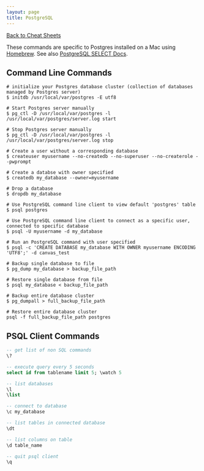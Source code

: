 ```yaml
---
layout: page
title: PostgreSQL
---
```

[Back to Cheat Sheets](/resources/cheat-sheets/)

These commands are specific to Postgres installed on a Mac using
[Homebrew](http://brew.sh/). See also [PostgreSQL SELECT Docs].

[PostgreSQL SELECT Docs]: http://www.postgresql.org/docs/9.1/static/sql-select.html
## Command Line Commands

``` shell
# initialize your Postgres database cluster (collection of databases managed by Postgres server)
$ initdb /usr/local/var/postgres -E utf8

# Start Postgres server manually
$ pg_ctl -D /usr/local/var/postgres -l /usr/local/var/postgres/server.log start

# Stop Postgres server manually
$ pg_ctl -D /usr/local/var/postgres -l /usr/local/var/postgres/server.log stop

# Create a user without a corresponding database
$ createuser myusername --no-createdb --no-superuser --no-createrole --pwprompt

# Create a databse with owner specified
$ createdb my_database --owner=myusername

# Drop a database
$ dropdb my_database

# Use PostgreSQL command line client to view default 'postgres' table
$ psql postgres

# Use PostgreSQL command line client to connect as a specific user, connected to specific database
$ psql -U myusername -d my_database

# Run an PostgreSQL command with user specified
$ psql -c 'CREATE DATABASE my_database WITH OWNER myusername ENCODING 'UTF8';' -d canvas_test

# Backup single database to file
$ pg_dump my_database > backup_file_path

# Restore single database from file
$ psql my_database < backup_file_path

# Backup entire database cluster
$ pg_dumpall > full_backup_file_path

# Restore entire database cluster
psql -f full_backup_file_path postgres
```

## PSQL Client Commands

``` sql
-- get list of non SQL commands
\?

-- execute query every 5 seconds
select id from tablename limit 5; \watch 5

-- list databases
\l
\list

-- connect to database
\c my_database

-- list tables in connected database
\dt

-- list columns on table
\d table_name

-- quit psql client
\q
```
